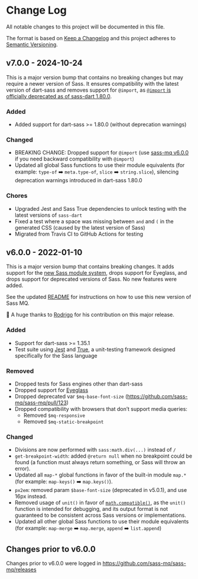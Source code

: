 # Change Log

All notable changes to this project will be documented in this file.

The format is based on [Keep a Changelog](http://keepachangelog.com/)
and this project adheres to [Semantic Versioning](http://semver.org/).

<!-- ## Unreleased -->

## v7.0.0 - 2024-10-24

This is a major version bump that contains no breaking changes but may require a newer version of Sass. It ensures compatibility with the latest version of dart-sass and removes support for `@import`, as [`@import` is officially deprecated as of sass-dart 1.80.0](https://sass-lang.com/blog/import-is-deprecated/).

### Added

- Added support for dart-sass >= 1.80.0 (without deprecation warnings)

### Changed

- BREAKING CHANGE: Dropped support for `@import` (use [sass-mq v6.0.0](https://github.com/sass-mq/sass-mq/tree/v6.0.0) if you need backward compatibility with `@import`)
- Updated all global Sass functions to use their module equivalents (for example: `type-of` ➡️ `meta.type-of`, `slice` ➡️ `string.slice`), silencing deprecation warnings introduced in dart-sass 1.80.0

### Chores

- Upgraded Jest and Sass True dependencies to unlock testing with the latest versions of `sass-dart`
- Fixed a test where a space was missing between `and` and `(` in the generated CSS (caused by the latest version of Sass)
- Migrated from Travis CI to GitHub Actions for testing

## v6.0.0 - 2022-01-10

This is a major version bump that contains breaking changes. It adds support for the [new Sass module system](https://sass-lang.com/blog/the-module-system-is-launched), drops support for Eyeglass, and drops support for deprecated versions of Sass. No new features were added.

See the updated [README](https://github.com/sass-mq/sass-mq/blob/main/README.md) for instructions on how to use this new version of Sass MQ.

🙌 A huge thanks to [Rodrigo](https://github.com/area73) for his contribution on this major release.

### Added

- Support for dart-sass >= 1.35.1
- Test suite using [Jest](https://jestjs.io/) and [True](https://www.oddbird.net/true/), a unit-testing framework designed specifically for the Sass language

### Removed

- Dropped tests for Sass engines other than dart-sass
- Dropped support for [Eyeglass](https://github.com/linkedin/eyeglass)
- Dropped deprecated var `$mq-base-font-size` (https://github.com/sass-mq/sass-mq/pull/123)
- Dropped compatibility with browsers that don’t support media queries:
  - Removed `$mq-responsive`
  - Removed `$mq-static-breakpoint`

### Changed

- Divisions are now performed with `sass:math.div(...)` instead of `/`
- `get-breakpoint-width`: added `@return null` when no breakpoint could be found (a function must always return something, or Sass will throw an error).
- Updated all `map-*` global functions in favor of the built-in module `map.*` (for example: `map-keys()` ➡️ `map.keys()`).
- `px2em`: removed param `$base-font-size` (deprecated in v5.0.1), and use 16px instead.
- Removed usage of `unit()` in favor of [`math.compatible()`](https://sass-lang.com/documentation/modules/math#compatible), as the `unit()` function is intended for debugging, and its output format is not guaranteed to be consistent across Sass versions or implementations.
- Updated all other global Sass functions to use their module equivalents (for example: `map-merge` ➡️ `map.merge`, `append` ➡️ `list.append`)

## Changes prior to v6.0.0

Changes prior to v6.0.0 were logged in https://github.com/sass-mq/sass-mq/releases

